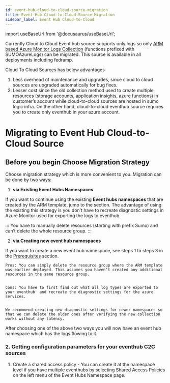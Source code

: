 ```yaml
---
id: event-hub-cloud-to-cloud-source-migration
title: Event-Hub-Cloud-to-Cloud-Source-Migration
sidebar_label: Event Hub Cloud-to-Cloud
---
```


import useBaseUrl from '@docusaurus/useBaseUrl';

Currently Cloud to Cloud Event hub source supports only logs so only [ARM based Azure Monitor Logs Collection](https://help.sumologic.com/03Send-Data/Collect-from-Other-Data-Sources/Azure_Monitoring/Collect_Logs_from_Azure_Monitor) (functions prefixed with SUMOAzureLogs) can be migrated. This source is available in all deployments including fedramp.

Cloud To Cloud Sources has below advantages
1. Less overhead of maintenance and upgrades, since cloud to cloud sources are upgraded automatically for bug fixes.
2. Lesser cost since the old collection method used to create multiple resources (storage accounts, application insights, azure functions) in customer’s account while  cloud-to-cloud sources are hosted in sumo logic infra. On the other hand, cloud-to-cloud eventhub source requires you to create only eventhub in your azure account.

# Migrating to Event Hub Cloud-to-Cloud Source

## Before you begin Choose Migration Strategy

 Choose migration strategy which is more convenient to you. Migration can be done by two ways:

1. **via Existing Event Hubs Namespaces**

If you want to continue using the existing **Event hubs namespaces** that are created by the ARM template, jump to the section.
The advantage of using the existing this strategy is you don’t have to recreate diagnostic settings in Azure Monitor used for exporting the logs to eventhub.

:::
You have to manually delete resources (starting with prefix Sumo) and can’t delete the whole resource group.
:::

2. **via Creating new event hub namespaces**

  If you want to create a new event hub namespace, see steps 1 to steps 3 in the [Prerequisites](/docs/send-data/hosted-collectors/cloud-to-cloud-integration-framework-azure-event-hubs-source//#prerequisites) section.



    Pros: You can simply delete the resource group where the ARM template was earlier deployed. This assumes you haven’t created any additional resources in the same resource group.


    Cons: You have to first find out what all log types are exported to your eventhub  and recreate the diagnostic settings for the azure services.


    We recommend creating new diagnostic settings for newer namespaces so that we can delete the older ones after verifying the new collection works without any latency.




After choosing one of the above two ways you will now have an event hub namespace which has the logs flowing to it.


### 2. Getting configuration parameters for your eventhub C2C sources



1. Create a shared access policy - You can create it at the namespace level if you have multiple eventhubs by selecting Shared Access Policies on the left menu of the Event Hubs Namespace page.
